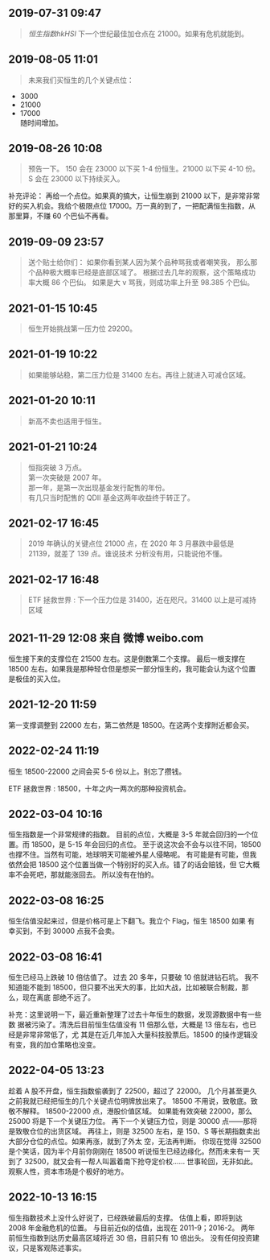 ## 2019-07-31 09:47

> $恒生指数 hkHSI$ 下一个世纪最佳加仓点在 21000。如果有危机就能到。

## 2019-08-05 11:01

> 未来我们买恒生的几个关键点位：

- 3000
- 21000
- 17000  
  随时间增加。

## 2019-08-26 10:08

> 预告一下。
> 150 会在 23000 以下买 1-4 份恒生。21000 以下买 4-10 份。
> S 会在 23000 以下持续买入。

补充评论： 再给一个点位。如果真的搞大，让恒生崩到 21000 以下，是非常非常好的买入机会。我给个极限点位 17000。万一真的到了，一把配满恒生指数，从
那里算，不赚 60 个巴仙不再看。

## 2019-09-09 23:57

> 送个贴士给你们：
> 如果你看到某人因为某个品种骂我或者嘲笑我，
> 那么那个品种极大概率已经是底部区域了。
> 根据过去几年的观察，这个策略成功率大概 86 个巴仙。
> 如果是大 v 骂我，则成功率上升至 98.385 个巴仙。

## 2021-01-15 10:45

> 恒生开始挑战第一压力位 29200。

## 2021-01-19 10:22

> 如果能够站稳，第二压力位是 31400 左右。再往上就进入可减仓区域。

## 2021-01-20 10:11

> 新高不卖也适用于恒生。

## 2021-01-21 10:24

> 恒指突破 3 万点。  
> 第一次突破是 2007 年。  
> 那一年，是第一次出现基金发行配售的年份。  
> 有几只当时配售的 QDII 基金这两年收益终于转正了。

## 2021-02-17 16:45

> 2019 年确认的关键点位 21000 点，在 2020 年 3 月暴跌中最低是 21139，就差了 139 点。谁说技术
> 分析没有用，只能说他不懂。

## 2021-02-17 16:48

> ETF 拯救世界 : 下一个压力位是 31400，近在咫尺。31400 以上是可减持区域

## 2021-11-29 12:08 来自 微博 weibo.com

恒生接下来的支撑位在 21500 左右。这是倒数第二个支撑。
最后一根支撑在 18500 左右。如果我是那种轻仓但是想买一部分恒生的，我可能会认为这个位置是极佳的买入位。

## 2021-12-20 11:59

第一支撑调整到 22000 左右，第二依然是 18500。在这两个支撑附近都会买。

## 2022-02-24 11:19

恒生 18500-22000 之间会买 5-6 份以上。别忘了攒钱。

ETF 拯救世界 : 18500，十年之内一两次的那种投资机会。

## 2022-03-04 10:16

恒生指数是一个非常规律的指数。
目前的点位，大概是 3-5 年就会回归的一个位置。而 18500，是 5-15 年会回归的点位。
至于说这次会不会与以往不同，18500 也撑不住。当然有可能，地球明天可能被外星人侵略呢。
有可能是有可能，但我依然会把 18500 这个位置当做一个特别好的买入点。错了的话会赔钱，但
它大概率不会死吧，那就能涨回去。
所以没有在怕的。

## 2022-03-08 16:25

恒生估值没起来过，但是价格可是上下翻飞。我立个 Flag，恒生 18500 如果
有幸买到，不到 30000 点我不会卖。

## 2022-03-08 16:41

恒生已经马上跌破 10 倍估值了。
过去 20 多年，只要破 10 倍就进钻石坑。
我不知道能不能到 18500，但只要不出天大的事，比如大战，比如被联合制裁，那么，现在离底
部绝不远了。

补充：这里说明一下，最近重新整理了过去十年恒生的数据，发现源数据中有一些数
据被污染了。清洗后目前恒生估值没有 11 倍那么低，大概是 13 倍左右，也已经是非常非常低了，尤
其是在近几年加入大量科技股票后。18500 的操作逻辑没有变，我的加仓策略也没变。

## 2022-04-05 13:23

趁着 A 股不开盘，恒生指数偷袭到了 22500，超过了 22000。
几个月甚至更久之前我就已经把恒生的几个关键点位明牌放出来了。
18500 不用说，致敬底。致敬不解释。
18500-22000 点，港股价值区域。
如果能有效突破 22000，那么 25000 将是下一个关键压力位。
再下一个关键压力位，则是 30000 点——那将是致敬仓位的出货区域。
再往上，则是 32500 左右，是 150、S 等长期指数卖出大部分仓位的点位。如果再涨，就到了外太
空，无法再判断。
你现在觉得 32500 是个笑话，因为半个月前你刚刚在 18500 听说恒生已经边缘化。然而未来有一
天到了 32500，就又会有一帮人叫嚣着南下抢夺定价权……
世事轮回，无非如此。观察人性，资本市场是个极好的地方。

## 2022-10-13 16:15

恒生指数技术上没什么好说了，已经跌破最后的支撑。
估值上看，即将到达 2008 年金融危机的位置。
与目前近似的估值，出现在 2011-9；2016-2。
两年前恒生指数到达历史最高区域将近 30 倍，目前只有 10 倍出头。
没有任何投资建议，只是客观陈述事实。
